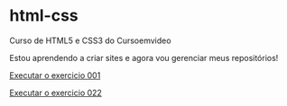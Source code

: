 # html-css
 Curso de HTML5 e CSS3 do Cursoemvideo

 Estou aprendendo a criar sites e agora vou gerenciar meus repositórios!

<a href="https://josehenriquedasilva.github.io/html-css/exercicios/ex001/index.html">Executar o exercicio 001</a>

<a href="https://github.com/josehenriquedasilva/html-css/exercicios/ex022/index">Executar o exercicio 022</a>